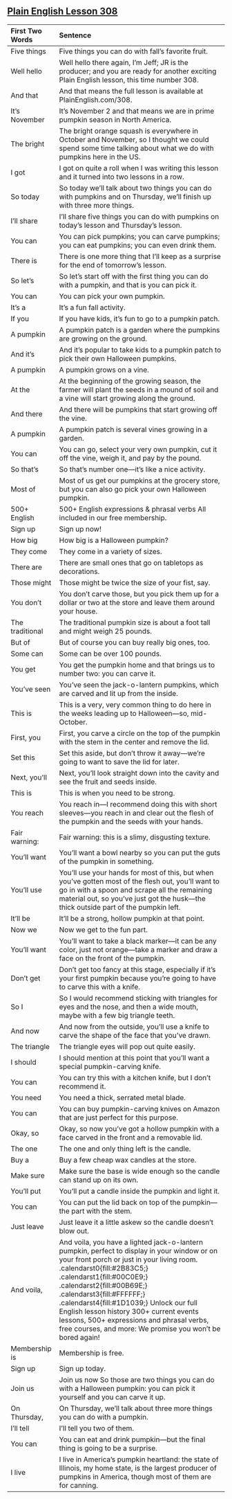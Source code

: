 ## [Plain English Lesson 308](https://PlainEnglish.com/number/308/) 
 
|First Two Words |Sentence                                                                                                                                                                                                                                                                                                                                                                                                                                                                                                                                                                                                                                                                                                                                                     | 
|:---------------|:------------------------------------------------------------------------------------------------------------------------------------------------------------------------------------------------------------------------------------------------------------------------------------------------------------------------------------------------------------------------------------------------------------------------------------------------------------------------------------------------------------------------------------------------------------------------------------------------------------------------------------------------------------------------------------------------------------------------------------------------------------| 
|Five things     |Five things you can do with fall’s favorite fruit.                                                                                                                                                                                                                                                                                                                                                                                                                                                                                                                                                                                                                                                                                                           | 
|Well hello      |Well hello there again, I’m Jeff; JR is the producer; and you are ready for another exciting Plain English lesson, this time number 308.                                                                                                                                                                                                                                                                                                                                                                                                                                                                                                                                                                                                                     | 
|And that        |And that means the full lesson is available at PlainEnglish.com/308.                                                                                                                                                                                                                                                                                                                                                                                                                                                                                                                                                                                                                                                                                         | 
|It’s November   |It’s November 2 and that means we are in prime pumpkin season in North America.                                                                                                                                                                                                                                                                                                                                                                                                                                                                                                                                                                                                                                                                              | 
|The bright      |The bright orange squash is everywhere in October and November, so I thought we could spend some time talking about what we do with pumpkins here in the US.                                                                                                                                                                                                                                                                                                                                                                                                                                                                                                                                                                                                 | 
|I got           |I got on quite a roll when I was writing this lesson and it turned into two lessons in a row.                                                                                                                                                                                                                                                                                                                                                                                                                                                                                                                                                                                                                                                                | 
|So today        |So today we’ll talk about two things you can do with pumpkins and on Thursday, we’ll finish up with three more things.                                                                                                                                                                                                                                                                                                                                                                                                                                                                                                                                                                                                                                       | 
|I’ll share      |I’ll share five things you can do with pumpkins on today’s lesson and Thursday’s lesson.                                                                                                                                                                                                                                                                                                                                                                                                                                                                                                                                                                                                                                                                     | 
|You can         |You can pick pumpkins; you can carve pumpkins; you can eat pumpkins; you can even drink them.                                                                                                                                                                                                                                                                                                                                                                                                                                                                                                                                                                                                                                                                | 
|There is        |There is one more thing that I’ll keep as a surprise for the end of tomorrow’s lesson.                                                                                                                                                                                                                                                                                                                                                                                                                                                                                                                                                                                                                                                                       | 
|So let’s        |So let’s start off with the first thing you can do with a pumpkin, and that is you can pick it.                                                                                                                                                                                                                                                                                                                                                                                                                                                                                                                                                                                                                                                              | 
|You can         |You can pick your own pumpkin.                                                                                                                                                                                                                                                                                                                                                                                                                                                                                                                                                                                                                                                                                                                               | 
|It’s a          |It’s a fun fall activity.                                                                                                                                                                                                                                                                                                                                                                                                                                                                                                                                                                                                                                                                                                                                    | 
|If you          |If you have kids, it’s fun to go to a pumpkin patch.                                                                                                                                                                                                                                                                                                                                                                                                                                                                                                                                                                                                                                                                                                         | 
|A pumpkin       |A pumpkin patch is a garden where the pumpkins are growing on the ground.                                                                                                                                                                                                                                                                                                                                                                                                                                                                                                                                                                                                                                                                                    | 
|And it’s        |And it’s popular to take kids to a pumpkin patch to pick their own Halloween pumpkins.                                                                                                                                                                                                                                                                                                                                                                                                                                                                                                                                                                                                                                                                       | 
|A pumpkin       |A pumpkin grows on a vine.                                                                                                                                                                                                                                                                                                                                                                                                                                                                                                                                                                                                                                                                                                                                   | 
|At the          |At the beginning of the growing season, the farmer will plant the seeds in a mound of soil and a vine will start growing along the ground.                                                                                                                                                                                                                                                                                                                                                                                                                                                                                                                                                                                                                   | 
|And there       |And there will be pumpkins that start growing off the vine.                                                                                                                                                                                                                                                                                                                                                                                                                                                                                                                                                                                                                                                                                                  | 
|A pumpkin       |A pumpkin patch is several vines growing in a garden.                                                                                                                                                                                                                                                                                                                                                                                                                                                                                                                                                                                                                                                                                                        | 
|You can         |You can go, select your very own pumpkin, cut it off the vine, weigh it, and pay by the pound.                                                                                                                                                                                                                                                                                                                                                                                                                                                                                                                                                                                                                                                               | 
|So that’s       |So that’s number one—it’s like a nice activity.                                                                                                                                                                                                                                                                                                                                                                                                                                                                                                                                                                                                                                                                                                              | 
|Most of         |Most of us get our pumpkins at the grocery store, but you can also go pick your own Halloween pumpkin.                                                                                                                                                                                                                                                                                                                                                                                                                                                                                                                                                                                                                                                       | 
|500+ English    |500+ English expressions & phrasal verbs                          All included in our free membership.                                                                                                                                                                                                                                                                                                                                                                                                                                                                                                                                                                                                                                                       | 
|Sign up         |Sign up now!                                                                                                                                                                                                                                                                                                                                                                                                                                                                                                                                                                                                                                                                                                                                                 | 
|How big         |How big is a Halloween pumpkin?                                                                                                                                                                                                                                                                                                                                                                                                                                                                                                                                                                                                                                                                                                                              | 
|They come       |They come in a variety of sizes.                                                                                                                                                                                                                                                                                                                                                                                                                                                                                                                                                                                                                                                                                                                             | 
|There are       |There are small ones that go on tabletops as decorations.                                                                                                                                                                                                                                                                                                                                                                                                                                                                                                                                                                                                                                                                                                    | 
|Those might     |Those might be twice the size of your fist, say.                                                                                                                                                                                                                                                                                                                                                                                                                                                                                                                                                                                                                                                                                                             | 
|You don’t       |You don’t carve those, but you pick them up for a dollar or two at the store and leave them around your house.                                                                                                                                                                                                                                                                                                                                                                                                                                                                                                                                                                                                                                               | 
|The traditional |The traditional pumpkin size is about a foot tall and might weigh 25 pounds.                                                                                                                                                                                                                                                                                                                                                                                                                                                                                                                                                                                                                                                                                 | 
|But of          |But of course you can buy really big ones, too.                                                                                                                                                                                                                                                                                                                                                                                                                                                                                                                                                                                                                                                                                                              | 
|Some can        |Some can be over 100 pounds.                                                                                                                                                                                                                                                                                                                                                                                                                                                                                                                                                                                                                                                                                                                                 | 
|You get         |You get the pumpkin home and that brings us to number two: you can carve it.                                                                                                                                                                                                                                                                                                                                                                                                                                                                                                                                                                                                                                                                                 | 
|You’ve seen     |You’ve seen the jack-o-lantern pumpkins, which are carved and lit up from the inside.                                                                                                                                                                                                                                                                                                                                                                                                                                                                                                                                                                                                                                                                        | 
|This is         |This is a very, very common thing to do here in the weeks leading up to Halloween—so, mid-October.                                                                                                                                                                                                                                                                                                                                                                                                                                                                                                                                                                                                                                                           | 
|First, you      |First, you carve a circle on the top of the pumpkin with the stem in the center and remove the lid.                                                                                                                                                                                                                                                                                                                                                                                                                                                                                                                                                                                                                                                          | 
|Set this        |Set this aside, but don’t throw it away—we’re going to want to save the lid for later.                                                                                                                                                                                                                                                                                                                                                                                                                                                                                                                                                                                                                                                                       | 
|Next, you’ll    |Next, you’ll look straight down into the cavity and see the fruit and seeds inside.                                                                                                                                                                                                                                                                                                                                                                                                                                                                                                                                                                                                                                                                          | 
|This is         |This is when you need to be strong.                                                                                                                                                                                                                                                                                                                                                                                                                                                                                                                                                                                                                                                                                                                          | 
|You reach       |You reach in—I recommend doing this with short sleeves—you reach in and clear out the flesh of the pumpkin and the seeds with your hands.                                                                                                                                                                                                                                                                                                                                                                                                                                                                                                                                                                                                                    | 
|Fair warning:   |Fair warning: this is a slimy, disgusting texture.                                                                                                                                                                                                                                                                                                                                                                                                                                                                                                                                                                                                                                                                                                           | 
|You’ll want     |You’ll want a bowl nearby so you can put the guts of the pumpkin in something.                                                                                                                                                                                                                                                                                                                                                                                                                                                                                                                                                                                                                                                                               | 
|You’ll use      |You’ll use your hands for most of this, but when you’ve gotten most of the flesh out, you’ll want to go in with a spoon and scrape all the remaining material out, so you’ve just got the husk—the thick outside part of the pumpkin left.                                                                                                                                                                                                                                                                                                                                                                                                                                                                                                                   | 
|It’ll be        |It’ll be a strong, hollow pumpkin at that point.                                                                                                                                                                                                                                                                                                                                                                                                                                                                                                                                                                                                                                                                                                             | 
|Now we          |Now we get to the fun part.                                                                                                                                                                                                                                                                                                                                                                                                                                                                                                                                                                                                                                                                                                                                  | 
|You’ll want     |You’ll want to take a black marker—it can be any color, just not orange—take a marker and draw a face on the front of the pumpkin.                                                                                                                                                                                                                                                                                                                                                                                                                                                                                                                                                                                                                           | 
|Don’t get       |Don’t get too fancy at this stage, especially if it’s your first pumpkin because you’re going to have to carve this with a knife.                                                                                                                                                                                                                                                                                                                                                                                                                                                                                                                                                                                                                            | 
|So I            |So I would recommend sticking with triangles for eyes and the nose, and then a wide mouth, maybe with a few big triangle teeth.                                                                                                                                                                                                                                                                                                                                                                                                                                                                                                                                                                                                                              | 
|And now         |And now from the outside, you’ll use a knife to carve the shape of the face that you’ve drawn.                                                                                                                                                                                                                                                                                                                                                                                                                                                                                                                                                                                                                                                               | 
|The triangle    |The triangle eyes will pop out quite easily.                                                                                                                                                                                                                                                                                                                                                                                                                                                                                                                                                                                                                                                                                                                 | 
|I should        |I should mention at this point that you’ll want a special pumpkin-carving knife.                                                                                                                                                                                                                                                                                                                                                                                                                                                                                                                                                                                                                                                                             | 
|You can         |You can try this with a kitchen knife, but I don’t recommend it.                                                                                                                                                                                                                                                                                                                                                                                                                                                                                                                                                                                                                                                                                             | 
|You need        |You need a thick, serrated metal blade.                                                                                                                                                                                                                                                                                                                                                                                                                                                                                                                                                                                                                                                                                                                      | 
|You can         |You can buy pumpkin-carving knives on Amazon that are just perfect for this purpose.                                                                                                                                                                                                                                                                                                                                                                                                                                                                                                                                                                                                                                                                         | 
|Okay, so        |Okay, so now you’ve got a hollow pumpkin with a face carved in the front and a removable lid.                                                                                                                                                                                                                                                                                                                                                                                                                                                                                                                                                                                                                                                                | 
|The one         |The one and only thing left is the candle.                                                                                                                                                                                                                                                                                                                                                                                                                                                                                                                                                                                                                                                                                                                   | 
|Buy a           |Buy a few cheap wax candles at the store.                                                                                                                                                                                                                                                                                                                                                                                                                                                                                                                                                                                                                                                                                                                    | 
|Make sure       |Make sure the base is wide enough so the candle can stand up on its own.                                                                                                                                                                                                                                                                                                                                                                                                                                                                                                                                                                                                                                                                                     | 
|You’ll put      |You’ll put a candle inside the pumpkin and light it.                                                                                                                                                                                                                                                                                                                                                                                                                                                                                                                                                                                                                                                                                                         | 
|You can         |You can put the lid back on top of the pumpkin—the part with the stem.                                                                                                                                                                                                                                                                                                                                                                                                                                                                                                                                                                                                                                                                                       | 
|Just leave      |Just leave it a little askew so the candle doesn’t blow out.                                                                                                                                                                                                                                                                                                                                                                                                                                                                                                                                                                                                                                                                                                 | 
|And voila,      |And voila, you have a lighted jack-o-lantern pumpkin, perfect to display in your window or on your front porch or just in your living room.                                                                                                                                                                        .calendarst0{fill:#2B83C5;}  .calendarst1{fill:#00C0E9;}  .calendarst2{fill:#00B69E;}  .calendarst3{fill:#FFFFFF;}  .calendarst4{fill:#1D1039;}                                                                                                Unlock our full English lesson history                       300+ current events lessons, 500+ expressions and phrasal verbs, free courses, and more: We promise you won’t be bored again! | 
|Membership is   |Membership is free.                                                                                                                                                                                                                                                                                                                                                                                                                                                                                                                                                                                                                                                                                                                                          | 
|Sign up         |Sign up today.                                                                                                                                                                                                                                                                                                                                                                                                                                                                                                                                                                                                                                                                                                                                               | 
|Join us         |Join us now                                                                                                       So those are two things you can do with a Halloween pumpkin: you can pick it yourself and you can carve it up.                                                                                                                                                                                                                                                                                                                                                                                                                                                                                                                             | 
|On Thursday,    |On Thursday, we’ll talk about three more things you can do with a pumpkin.                                                                                                                                                                                                                                                                                                                                                                                                                                                                                                                                                                                                                                                                                   | 
|I’ll tell       |I’ll tell you two of them.                                                                                                                                                                                                                                                                                                                                                                                                                                                                                                                                                                                                                                                                                                                                   | 
|You can         |You can eat and drink pumpkin—but the final thing is going to be a surprise.                                                                                                                                                                                                                                                                                                                                                                                                                                                                                                                                                                                                                                                                                 | 
|I live          |I live in America’s pumpkin heartland: the state of Illinois, my home state, is the largest producer of pumpkins in America, though most of them are for canning.                                                                                                                                                                                                                                                                                                                                                                                                                                                                                                                                                                                            |
